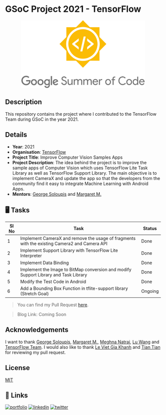
# GSoC Project 2021 - TensorFlow

<p align="center">
  <img height=220 width=400 src="assets/gsoc-logo.png"></center>
</p>

## Description
This repository contains the project where I contributed to the TensorFlow Team during GSoC in the year 2021.

## Details

* **Year**: 2021
* **Organisation**: [TensorFlow](https://www.tensorflow.org/)
* **Project Title**: Improve Computer Vision Samples Apps
* **Project Description**: The idea behind the project is to improve the sample apps of Computer Vision which uses TensorFlow Lite Task Library as well as TensorFlow Support Library. The main objective is to implement CameraX and update the app so that the developers from the community find it easy to integrate Machine Learning with Android Apps.
* **Mentors**: [George Soloupis](https://www.linkedin.com/in/george-soloupis/) and [Margaret M.](https://www.linkedin.com/in/margaretmz/)

## 🖥 Tasks
| Sl No | Task                                                                                         | Status  |
|-------|----------------------------------------------------------------------------------------------|---------|
| 1     | Implement CameraX and remove the usage of fragments with the existing Camera2 and Camera API |   Done  |
| 2     | Implement Support Library with TensorFlow Lite Interpreter                                   |   Done  |
| 3     | Implement Data Binding                                                                       |   Done  |
| 4     | Implement the Image to BitMap conversion and modify Support Library and Task Library         |   Done  |
| 5     | Modify the Test Code in Android                                                              |   Done  |
| 6     | Add a Bounding Box Function in tflite-support library (Stretch Goal)                         | Ongoing |

> You can find my Pull Request [here](https://github.com/tensorflow/examples/pull/341). 

> Blog Link: Coming Soon

## Acknowledgements

I want to thank [George Soloupis](https://www.linkedin.com/in/george-soloupis/), [Margaret M.](https://www.linkedin.com/in/margaretmz/), [Meghna Natraj](https://www.linkedin.com/in/meghnanatraj/), [Lu Wang](https://www.linkedin.com/in/lu-wang-21619a31/) and [TensorFlow Team](https://www.tensorflow.org/). I would also like to thank [Le Viet Gia Khanh](https://www.linkedin.com/in/lvgk/) and [Tian Tian](https://www.linkedin.com/in/tian-tian-01767a17/) for reviewing my pull request.  

## License

[MIT](https://github.com/sayannath/GSoC-Project-2021/blob/main/LICENSE)
  
## 🔗 Links
[![portfolio](https://img.shields.io/badge/my_portfolio-000?style=for-the-badge&logo=ko-fi&logoColor=white)](https://sayannath.biz/)
[![linkedin](https://img.shields.io/badge/linkedin-0A66C2?style=for-the-badge&logo=linkedin&logoColor=white)](https://www.linkedin.com/in/sayannath235/)
[![twitter](https://img.shields.io/badge/twitter-1DA1F2?style=for-the-badge&logo=twitter&logoColor=white)](https://twitter.com/the_sayannath)
